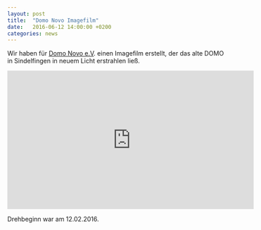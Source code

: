 ```yaml
---
layout: post
title:  "Domo Novo Imagefilm"
date:   2016-06-12 14:00:00 +0200
categories: news
---
```

Wir haben für [Domo Novo e.V][domo-ev-info]. einen Imagefilm erstellt, der das alte DOMO in Sindelfingen in neuem Licht erstrahlen ließ.

<div class="responsive-video">
  <iframe width="560" height="315" src="https://www.youtube.com/embed/rLZxbCPmfho" frameborder="0" allowfullscreen></iframe>
</div>

Drehbeginn war am 12.02.2016.

[domo-ev-info]: http://www.domo-novo.info/
